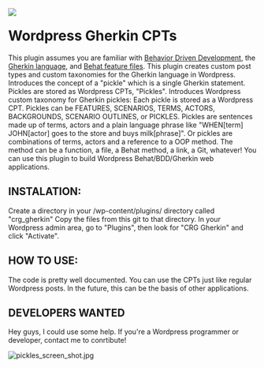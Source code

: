 
<img align="left" src="https://bitbucket.org/repo/aAdo7g/images/3063536449-pickle.png">

# Wordpress Gherkin CPTs #
This plugin assumes you are familiar with [Behavior Driven Development](http://en.wikipedia.org/wiki/Behavior-driven_development), the [Gherkin language](http://docs.behat.org/en/latest/guides/1.gherkin.html), and [Behat feature files](http://docs.behat.org/en/latest/guides/1.gherkin.html#features).
This plugin creates custom post types and custom taxonomies for the Gherkin language in Wordpress.
Introduces the concept of a "pickle" which is a single Gherkin statement.
Pickles are stored as Wordpress CPTs, "Pickles".
Introduces Wordpress custom taxonomy for Gherkin pickles:
Each pickle is stored as a Wordpress CPT. 
Pickles can be FEATURES, SCENARIOS, TERMS, ACTORS, BACKGROUNDS, SCENARIO OUTLINES, or PICKLES. Pickles are sentences made up of terms, actors and a plain language phrase like "WHEN[term] JOHN[actor] goes to the store and buys milk[phrase]". 
Or pickles are combinations of terms, actors and a reference to a OOP method. The method can be a function, a file, a Behat method, a link, a Git, whatever!
You can use this plugin to build Wordpress Behat/BDD/Gherkin web applications.
## INSTALATION: ##
Create a directory in your /wp-content/plugins/ directory called "crg_gherkin"
Copy the files from this git to that directory.
In your Wordpress admin area, go to "Plugins", then look for "CRG Gherkin" and click "Activate".

## HOW TO USE: ##
The code is pretty well documented. You can use the CPTs just like regular Wordpress posts. In the future, this can be the basis of other applications.

## DEVELOPERS WANTED ##
Hey guys, I could use some help. If you're a Wordpress programmer or developer, contact me to conrtibute!

![pickles_screen_shot.jpg](https://bitbucket.org/repo/aAdo7g/images/1209142840-pickles_screen_shot.jpg)